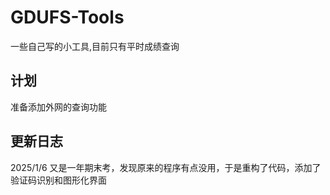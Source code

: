 # GDUFS-Tools
一些自己写的小工具,目前只有平时成绩查询


## 计划
准备添加外网的查询功能
## 更新日志
2025/1/6 又是一年期末考，发现原来的程序有点没用，于是重构了代码，添加了验证码识别和图形化界面
